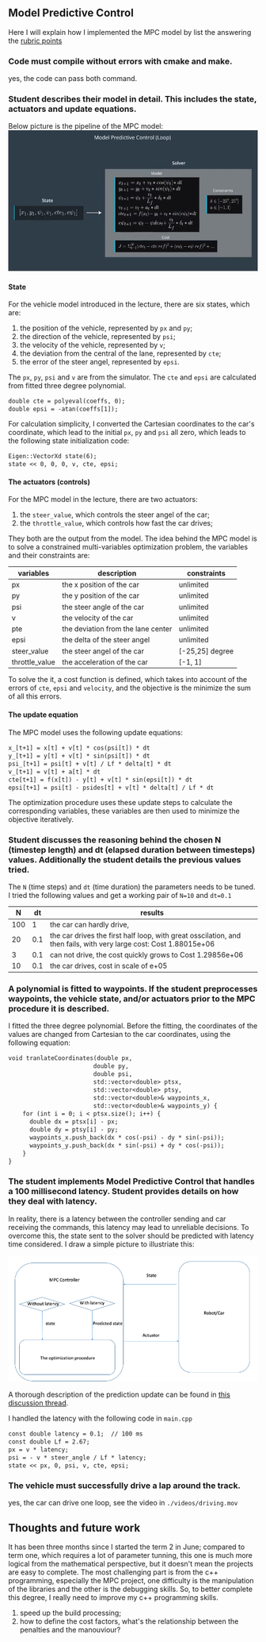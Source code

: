 ## Model Predictive Control

Here I will explain how I implemented the MPC model by list the answering the [rubric points](https://review.udacity.com/#!/rubrics/896/view)

### Code must compile without errors with cmake and make.
yes, the code can pass both command.

### Student describes their model in detail. This includes the state, actuators and update equations.

Below picture is the pipeline of the MPC model:
![mpc models](./images/mpc_pipeline.png)

#### State

For the vehicle model introduced in the lecture, there are six states, which are: 
1. the position of the vehicle, represented by `px` and `py`;
2. the direction of the vehicle, represented by `psi`;
3. the velocity of the vehicle, represented by `v`;
4. the deviation from the central of the lane, represented by `cte`;
5. the error of the steer angel, represented by `epsi`.

The `px`, `py`, `psi` and `v` are from the simulator. 
The `cte` and `epsi` are calculated from fitted three degree polynomial. 

```
double cte = polyeval(coeffs, 0);  
double epsi = -atan(coeffs[1]); 
```

For calculation simplicity, I converted the Cartesian coordinates to the car's coordinate, which lead to the initial `px`, `py` and `psi` all zero, which leads to the following state initialization code:

```
Eigen::VectorXd state(6);
state << 0, 0, 0, v, cte, epsi;
```

#### The actuators (controls)

For the MPC model in the lecture, there are two actuators: 
1. the `steer_value`, which controls the steer angel of the car;
2. the `throttle_value`, which controls how fast the car drives;

They both are the output from the model. 
The idea behind the MPC model is to solve a constrained multi-variables optimization problem, the variables and their constraints are: 

| variables  | description  |  constraints |
| ---------  | -----------  |  ----------- |
| px  | the x position of the car  |  unlimited |
| py  | the y position of the car  |  unlimited |
| psi  | the steer angle of the car  |  unlimited |
| v  | the velocity of the car  |  unlimited |
| pte  | the deviation from the lane center  |  unlimited |
| epsi  | the delta of the steer angel  |  unlimited |
| steer_value  | the steer angel of the car  |  [-25,25] degree |
| throttle_value  | the acceleration of the car  |  [-1, 1] |

To solve the it, a cost function is defined, which takes into account of the errors of `cte`, `epsi` and `velocity`, and the objective is the minimize the sum of all this errors. 

#### The update equation

The MPC model uses the following update equations:
```
x_[t+1] = x[t] + v[t] * cos(psi[t]) * dt
y_[t+1] = y[t] + v[t] * sin(psi[t]) * dt
psi_[t+1] = psi[t] + v[t] / Lf * delta[t] * dt
v_[t+1] = v[t] + a[t] * dt
cte[t+1] = f(x[t]) - y[t] + v[t] * sin(epsi[t]) * dt
epsi[t+1] = psi[t] - psides[t] + v[t] * delta[t] / Lf * dt
```

The optimization procedure uses these update steps to calculate the corresponding variables, these variables are then used to minimize the objective iteratively. 


### Student discusses the reasoning behind the chosen N (timestep length) and dt (elapsed duration between timesteps) values. Additionally the student details the previous values tried.

The `N` (time steps) and `dt` (time duration) the parameters needs to be tuned. I tried the following values and get a working pair of `N=10` and `dt=0.1`

| N| dt| results|
| --------- | ---------- | -------- |
| 100 | 1 | the car can hardly drive, |
| 20 | 0.1 | the car drives the first half loop, with great osscilation, and then fails, with very large cost: Cost 1.88015e+06  |
| 3 | 0.1 | can not drive, the cost quickly grows to Cost 1.29856e+06 |
| 10 | 0.1 | the car drives, cost in scale of e+05|

<!--
~~The `N` (time steps) and `dt` (time duration) together determines the cars control span (the value of N*dt), if it's too large, the environment surrounding the car may change a lot, leads to unreliable decision; while if they are two small, a lot of computation required, which may not necessary. in the project, I choosed `N=10` and `dt=0.1`, every~~
-->


### A polynomial is fitted to waypoints. If the student preprocesses waypoints, the vehicle state, and/or actuators prior to the MPC procedure it is described.

I fitted the three degree polynomial. Before the fitting, the coordinates of the values are changed from Cartesian to the car coordinates, using the following equation:

```
void tranlateCoordinates(double px, 
                        double py, 
                        double psi,
                        std::vector<double> ptsx,
                        std::vector<double> ptsy,
                        std::vector<double>& waypoints_x,
                        std::vector<double>& waypoints_y) {
    for (int i = 0; i < ptsx.size(); i++) {
      double dx = ptsx[i] - px;
      double dy = ptsy[i] - py;
      waypoints_x.push_back(dx * cos(-psi) - dy * sin(-psi));
      waypoints_y.push_back(dx * sin(-psi) + dy * cos(-psi));
    }  
}
```


### The student implements Model Predictive Control that handles a 100 millisecond latency. Student provides details on how they deal with latency.

In reality, there is a latency between the controller sending and car receiving the commands, this latency may lead to unreliable decisions. To overcome this, the state sent to the solver should be predicted with latency time considered. I draw a simple picture to illustriate this: 

![considering latency](./images/latency_explained.png)

A thorough description of the prediction update can be found in [this discussion thread](https://discussions.udacity.com/t/how-to-incorporate-latency-into-the-model/257391/63).

I handled the latency with the following code in `main.cpp`

```
const double latency = 0.1;  // 100 ms
const double Lf = 2.67;
px = v * latency;
psi = - v * steer_angle / Lf * latency;
state << px, 0, psi, v, cte, epsi;

```


### The vehicle must successfully drive a lap around the track.

yes, the car can drive one loop, see the video in `./videos/driving.mov`

## Thoughts and future work
It has been three months since I started the term 2 in June; compared to term one, which requires a lot of parameter tunning, this one is much more logical from the mathematical perspective, but it doesn't mean the projects are easy to complete. The most challenging part is from the c++ programming, especially the MPC project, one difficulty is the manipulation of the libraries and the other is the debugging skills. So, to better complete this degree, I really need to improve my c++ programming skills. 


1. speed up the build processing;
2. how to define the cost factors, what's the relationship between the penalties and the manouviour? 
